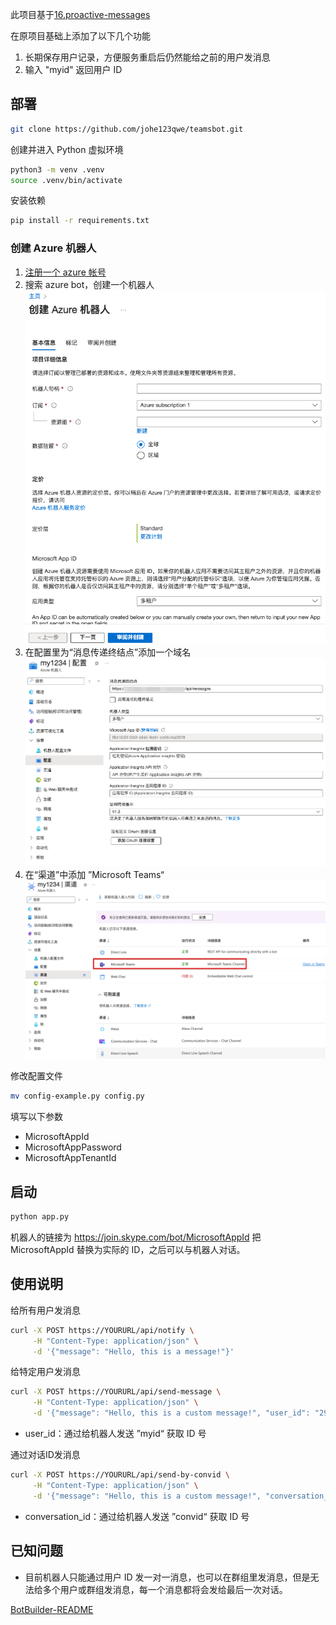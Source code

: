 此项目基于[16.proactive-messages](https://github.com/microsoft/BotBuilder-Samples/tree/main/samples/python/16.proactive-messages)

在原项目基础上添加了以下几个功能
1. 长期保存用户记录，方便服务重启后仍然能给之前的用户发消息
2. 输入 "myid" 返回用户 ID

## 部署

```bash
git clone https://github.com/johe123qwe/teamsbot.git
```

创建并进入 Python 虚拟环境

```bash
python3 -m venv .venv
source .venv/bin/activate
```

安装依赖

```bash
pip install -r requirements.txt
```

### 创建 Azure 机器人

1. [注册一个 azure 帐号](https://portal.azure.com/#home)
2. 搜索 azure bot，创建一个机器人 ![创建](./doc/createbot.png)
3. 在配置里为“消息传递终结点”添加一个域名 ![配置](./doc/config.png)
4. 在“渠道”中添加 ”Microsoft Teams“ ![渠道](./doc/channel.png)

修改配置文件
```bash
mv config-example.py config.py
```
填写以下参数
- MicrosoftAppId
- MicrosoftAppPassword
- MicrosoftAppTenantId

## 启动

```bash
python app.py
```

机器人的链接为 https://join.skype.com/bot/MicrosoftAppId 把 MicrosoftAppId 替换为实际的 ID，之后可以与机器人对话。

## 使用说明

给所有用户发消息
```bash
curl -X POST https://YOURURL/api/notify \
     -H "Content-Type: application/json" \
     -d '{"message": "Hello, this is a message!"}'
```

给特定用户发消息
```bash
curl -X POST https://YOURURL/api/send-message \
     -H "Content-Type: application/json" \
     -d '{"message": "Hello, this is a custom message!", "user_id": "29:1WYxtJrpFKliDr"}'
```
- user_id：通过给机器人发送 ”myid“ 获取 ID 号

通过对话ID发消息
```bash
curl -X POST https://YOURURL/api/send-by-convid \
     -H "Content-Type: application/json" \
     -d '{"message": "Hello, this is a custom message!", "conversation_id": "19:6f566893c2c03400cb8"}'
```
- conversation_id：通过给机器人发送 ”convid“ 获取 ID 号

## 已知问题

- 目前机器人只能通过用户 ID 发一对一消息，也可以在群组里发消息，但是无法给多个用户或群组发消息，每一个消息都将会发给最后一次对话。

[BotBuilder-README](https://github.com/microsoft/BotBuilder-Samples/blob/main/README.md)